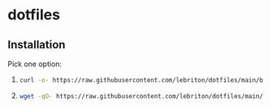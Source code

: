 # dotfiles

## Installation

Pick one option:

1. ```bash
   curl -o- https://raw.githubusercontent.com/lebriton/dotfiles/main/bin/dotfiles | bash
   ```
2. ```bash
   wget -qO- https://raw.githubusercontent.com/lebriton/dotfiles/main/bin/dotfiles | bash
   ```
